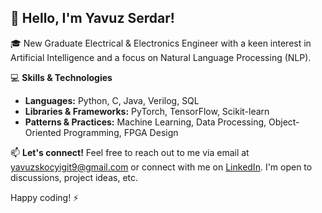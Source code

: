 ## 👋 Hello, I'm Yavuz Serdar!

🎓 New Graduate Electrical & Electronics Engineer with a keen interest in Artificial Intelligence and a focus on Natural Language Processing (NLP).

💻 **Skills & Technologies**
- **Languages:** Python, C, Java, Verilog, SQL 
- **Libraries & Frameworks:** PyTorch, TensorFlow, Scikit-learn
- **Patterns & Practices:** Machine Learning, Data Processing, Object-Oriented Programming, FPGA Design

📫 **Let's connect!**
Feel free to reach out to me via email at [yavuzskocyigit9@gmail.com](mailto:yavuzskocyigit9@gmail.com) or connect with me on [LinkedIn](https://www.linkedin.com/in/yavuzserdarkocyigit). I'm open to discussions, project ideas, etc.

Happy coding! ⚡
